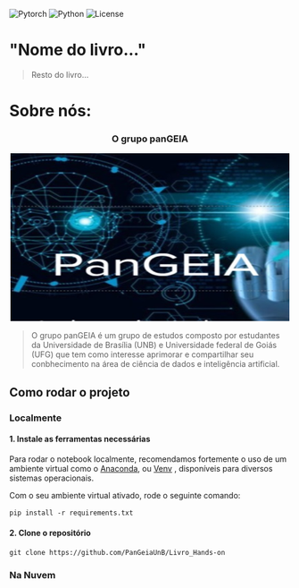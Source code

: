 ![Pytorch](https://img.shields.io/badge/Pytorch-1.9.1-orange)
![Python](https://img.shields.io/badge/Python-3.8-blue)
![License](https://img.shields.io/badge/Code%20License-MIT-green.svg)

# "Nome do livro..."

> Resto do livro...

# Sobre nós:

<div align="center">
    <h3>O grupo panGEIA</h3>
    <img height="300" width="500" src="docs/assets/Pangeia_logo.png"></img>
</div>

> O grupo panGEIA é um grupo de estudos composto por estudantes da Universidade de Brasília (UNB) e Universidade federal de Goiás (UFG) que tem como interesse aprimorar e compartilhar seu conbhecimento na área de ciência de dados e inteligência artificial.

## Como rodar o projeto

### Localmente

#### 1. Instale as ferramentas necessárias
   Para rodar o notebook localmente, recomendamos fortemente o uso de um ambiente virtual como o <a href="https://docs.anaconda.com/anaconda/install/">Anaconda</a>,
   ou <a href="https://docs.python.org/3/library/venv.html/">Venv</a> , disponíveis para diversos sistemas operacionais.
             
   Com o seu ambiente virtual ativado, rode o seguinte comando: 
   
    pip install -r requirements.txt
   
#### 2. Clone o repositório
    
    git clone https://github.com/PanGeiaUnB/Livro_Hands-on
    
### Na Nuvem 
 
